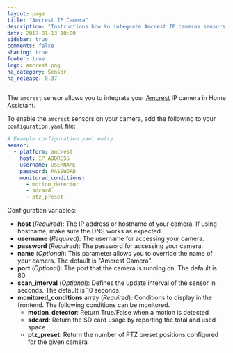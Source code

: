 ```yaml
---
layout: page
title: "Amcrest IP Camera"
description: "Instructions how to integrate Amcrest IP cameras sensors within Home Assistant."
date: 2017-01-13 10:00
sidebar: true
comments: false
sharing: true
footer: true
logo: amcrest.png
ha_category: Sensor
ha_release: 0.37
---
```


The `amcrest` sensor allows you to integrate your [Amcrest](https://amcrest.com/) IP camera in Home Assistant.

To enable the `amcrest` sensors on your camera, add the following to your `configuration.yaml` file:

```yaml
# Example configuration.yaml entry
sensor:
  - platform: amcrest
    host: IP_ADDRESS
    username: USERNAME
    password: PASSWORD
    monitored_conditions:
      - motion_detector
      - sdcard
      - ptz_preset
```

Configuration variables:

- **host** (*Required*): The IP address or hostname of your camera. If using hostname, make sure the DNS works as expected.
- **username** (*Required*): The username for accessing your camera.
- **password** (*Required*): The password for accessing your camera.
- **name** (*Optional*): This parameter allows you to override the name of your camera. The default is "Amcrest Camera".
- **port** (*Optional*): The port that the camera is running on. The default is 80.
- **scan_interval** (*Optional*): Defines the update interval of the sensor in seconds. The default is 10 seconds.
- **monitored_conditions** array (*Required*): Conditions to display in the frontend. The following conditions can be monitored.
  - **motion_detector**: Return True/False when a motion is detected
  - **sdcard**: Return the SD card usage by reporting the total and used space
  - **ptz_preset**: Return the number of PTZ preset positions configured for the given camera
